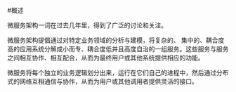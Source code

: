 #概述

微服务架构一词在过去几年里，得到了广泛的讨论和关注。

微服务架构提倡通过对特定业务领域的分析与建模，将复杂的、 集中的、耦合度高的应用系统分解成小而专、耦合度低并且高度自治的一组服务。这些服务与服务之间相互协作、相互配合，从而为最终用户或其他系统提供相应的功能。

微服务将每个独立的业务逻辑划分出来，运行在它们自己的进程中，然后通过分布式的网络互相通信与协作，从而为用户或其他调用者提供灵活的接口。

